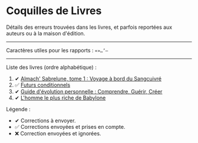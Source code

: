 # Coquilles de Livres

Détails des erreurs trouvées dans les livres, et parfois reportées aux auteurs ou à la maison d'édition.

---

Caractères utiles pour les rapports : `«»…’–`

---

Liste des livres (ordre alphabétique) :

1. ✔ [Almach' Sabrelune, tome 1 : Voyage à bord du Sangcuivré](almach_sabrelune-t1-voyage_a_bord_du_sangcuivre.md)
2. ✅ [Futurs conditionnels](futurs_conditionnels.md)
3. ✔ [Guide d'évolution personnelle : Comprendre, Guérir, Créer](guide_d_evolution_personnelle.md)
4. ✔ [L'homme le plus riche de Babylone](homme_le_plus_riche_de_babylone.md)

Légende :
- ✔ Corrections à envoyer.
- ✅ Corrections envoyées et prises en compte.
- ❌ Correction envoyées et ignorées.